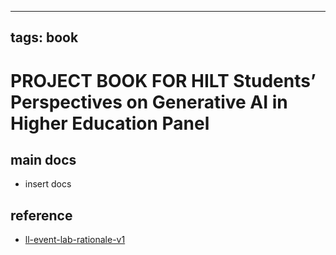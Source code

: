 
---
tags: book
---

PROJECT BOOK FOR HILT Students’ Perspectives on Generative AI in Higher Education Panel
===

main docs
---

- insert docs

reference
---

- [ll-event-lab-rationale-v1](/AunryFEcRm6SG8qAbHAyIw)

